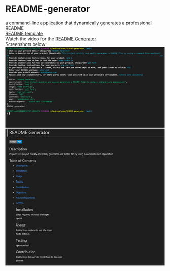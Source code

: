 # README-generator
a command-line application that dynamically generates a professional README <br />
[README template](./templateREADME.md)<br />
Watch the video for the 
[README Generator](https://drive.google.com/file/d/1M46HDs_kjA2SzV0v7zH_ZlWSck7NUUdi/view)<br />
Screenshots below:
![Command Line Screenshot](./images/prompt-screenshot.png)
![README Template Screenshot](./images/readme-screenshot.png)